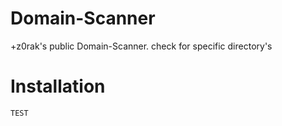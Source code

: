 # Domain-Scanner
+z0rak's public Domain-Scanner. check for specific directory's
<h1> Installation </h1>
<code>TEST <code>
